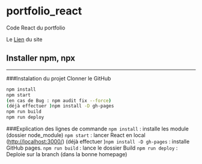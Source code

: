 # portfolio_react

Code React du portfolio

Le [Lien](https://Raykesh-Soneka.github.io/portfolio_react) du site

## Installer npm, npx


------------------------
###Instalation du projet
Clonner le GitHub
```bash
npm install
npm start
(en cas de Bug : npm audit fix --force)
(déjà effectuer )npm install -D gh-pages
npm run build
npm run deploy
```
###Explication des lignes de commande
`npm install` : installe les module (dossier node_module)
`npm start` : lancer React en local ([http://localhost:3000/](http://localhost:3000/))
(déjà effectuer )`npm install -D gh-pages` : installe GitHub pages.
`npm run build` : lance le dossier Build
`npm run deploy` : Deploie sur la branch (dans la bonne homepage)